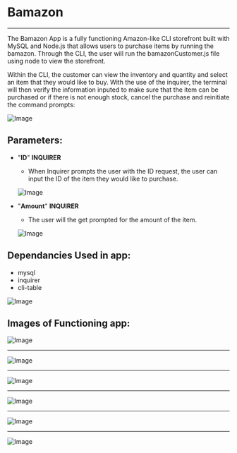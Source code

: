 # **Bamazon**
***
The Bamazon App is a fully functioning Amazon-like CLI storefront built with MySQL and Node.js that allows users to purchase items by running the bamazon. Through the CLI, the user will run the bamazonCustomer.js file using node to view the storefront. 

Within the CLI, the customer can view the inventory and quantity and select an item that they would like to buy. With the use of the inquirer, the terminal will then verify the information inputed to make sure that the item can be purchased or if there is not enough stock, cancel the purchase and reinitiate the command prompts:



![Image](https://i.imgur.com/AkJkVEs.png)



## Parameters:
  * "**ID**" **INQUIRER**
      - When Inquirer prompts the user with the ID request, the user can input the ID of the item they would like to purchase. 

      ![Image](https://i.imgur.com/azywzsM.png)
      
  - "**Amount**" **INQUIRER**
     - The user will the get prompted for the amount of the item. 

      ![Image](https://i.imgur.com/ZnhE9D5.png)
        
 
## Dependancies Used in app:

- mysql
- inquirer
- cli-table

![Image](https://i.imgur.com/kBOsDhp.png)


## Images of Functioning app:

![Image](https://i.imgur.com/vVhBbYM.png)
***
![Image](https://i.imgur.com/thXHwPB.png)
***
![Image](https://i.imgur.com/7A2wWc3.png)
***
![Image](https://i.imgur.com/lc5dmtO.png)
***
![Image](https://i.imgur.com/REXEjqH.png)
***
![Image](https://i.imgur.com/tfbzDY9.png)



